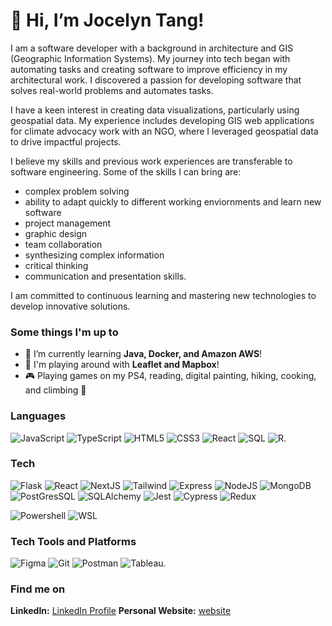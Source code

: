 # 👋 Hi, I’m Jocelyn Tang!
I am a software developer with a background in architecture and GIS (Geographic Information Systems). My journey into tech began with automating tasks and creating software to improve efficiency in my architectural work. I discovered a passion for developing software that solves real-world problems and automates tasks.

I have a keen interest in creating data visualizations, particularly using geospatial data. My experience includes developing GIS web applications for climate advocacy work with an NGO, where I leveraged geospatial data to drive impactful projects.

I believe my skills and previous work experiences are transferable to software engineering. Some of the skills I can bring are: 
- complex problem solving
- ability to adapt quickly to different working enviornments and learn new software
- project management
- graphic design
- team collaboration
- synthesizing complex information
- critical thinking
- communication and presentation skills.

I am committed to continuous learning and mastering new technologies to develop innovative solutions.

### Some things I'm up to
- 🌱 I’m currently learning **Java, Docker, and Amazon AWS**!
- 🌱 I'm playing around with **Leaflet and Mapbox**!
- :video_game: Playing games on my PS4, reading, digital painting, hiking, cooking, and climbing :art:

### Languages
<div class="badges-intro">

![JavaScript](https://img.shields.io/badge/-JavaScript-000000?style=flat&logo=javascript&logoColor=#F7DF1E)
![TypeScript](https://img.shields.io/badge/-TypeScript-000000?style=flat&logo=typescript&logoColor=#3178C6)
![HTML5](https://img.shields.io/badge/-HTML5-000000?style=flat&logo=html5&logoColor=#E34F26)
![CSS3](https://img.shields.io/badge/-CSS3-000000?style=flat&logo=css3&logoColor=#1572B6)
![React](https://img.shields.io/badge/Python-000000?style=flat&logo=python&logoColor=white)
![SQL](https://img.shields.io/badge/-SQL-000?style=flat&logo=MySQL&logoColor=4479A1)
![R](https://img.shields.io/badge/R-276DC3?style=flat&logo=r&logoColor=white).

</div>

### Tech

<div class="badges-intro">

![Flask](https://img.shields.io/badge/Flask-000000?style=flat&logo=flask&logoColor=white)
![React](https://img.shields.io/badge/React-000000?style=flat&logo=react&logoColor=61DAFB)
![NextJS](https://img.shields.io/badge/Next.js-000000?style=flat)
![Tailwind](https://img.shields.io/badge/Tailwind_CSS-000000?style=flat&logo=tailwind-css&logoColor=white)
![Express](https://img.shields.io/badge/Express.js-000000?style=flat)
![NodeJS](https://img.shields.io/badge/Node.js-000000?style=flat&logo=node.js&logoColor=white)
![MongoDB](https://img.shields.io/badge/MongoDB-000000?style=flat&logo=mongodb&logoColor=white)
![PostGresSQL](https://img.shields.io/badge/PostgreSQL-000000?style=flat&logo=postgresql&logoColor=white)
![SQLAlchemy](https://img.shields.io/badge/SQLAlchemy-000000?style=flat)
![Jest](https://img.shields.io/badge/Jest-000000?style=flat&logo=Jest&logoColor=white)
![Cypress](https://img.shields.io/badge/Cypress-000000?style=flat&logo=Jest&logoColor=white)
![Redux](https://img.shields.io/badge/Redux-000000?style=flat&logo=redux&logoColor=white)

</div>

<div class="badges-intro">

![Powershell](https://img.shields.io/badge/Powershell-000000?style=flat&logo=powershell&logoColor=white)
![WSL](https://img.shields.io/badge/Ubuntu-000000?style=flat&logo=ubuntu&logoColor=white)

</div>

### Tech Tools and Platforms
<div class="badges-intro">

![Figma](https://img.shields.io/badge/Figma-000000?style=flat&logo=figma&logoColor=white)
![Git](https://img.shields.io/badge/GIT-000000?style=flate&logo=git&logoColor=white)
![Postman](https://img.shields.io/badge/-Postman-000000?style=flat)
![Tableau](https://img.shields.io/badge/Tableau-E97627?style=flat&logo=Tableau&logoColor=white).

</div>

### Find me on
**LinkedIn:** [LinkedIn Profile](https://www.linkedin.com/in/jocelyntang/)
**Personal Website:** [website](https://www.jocelyntang-dev.com/)

<!---
JoT8ng/JoT8ng is a ✨ special ✨ repository because its `README.md` (this file) appears on your GitHub profile.
You can click the Preview link to take a look at your changes.
--->

